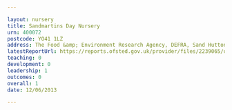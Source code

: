 ```yaml
---

layout: nursery
title: Sandmartins Day Nursery
urn: 400072
postcode: YO41 1LZ
address: The Food &amp; Environment Research Agency, DEFRA, Sand Hutton, York, North Yorkshire, YO41 1LZ
latestReportUrl: https://reports.ofsted.gov.uk/provider/files/2239065/urn/400072.pdf
teaching: 0
development: 0
leadership: 1
outcomes: 0
overall: 1
date: 12/06/2013

---
```

